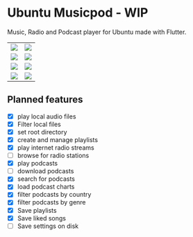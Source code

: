 # Ubuntu Musicpod - WIP

Music, Radio and Podcast player for Ubuntu made with Flutter.

| | |
|-|-|
|![](.github/album_light.png)|![](.github/album_dark.png)|
|![](.github/fullscreen_light.png)|![](.github/fullscreen_dark.png)|
|![](.github/wide_light.png) | ![](.github/wide_dark.png) |
|![](.github/slim_light.png)|![](.github/slim_dark.png)|

## Planned features

- [X] play local audio files
- [X] Filter local files
- [X] set root directory
- [X] create and manage playlists
- [X] play internet radio streams
- [ ] browse for radio stations
- [X] play podcasts
- [ ] download podcasts
- [X] search for podcasts
- [X] load podcast charts
- [X] filter podcasts by country
- [X] filter podcasts by genre
- [X] Save playlists
- [X] Save liked songs
- [ ] Save settings on disk

